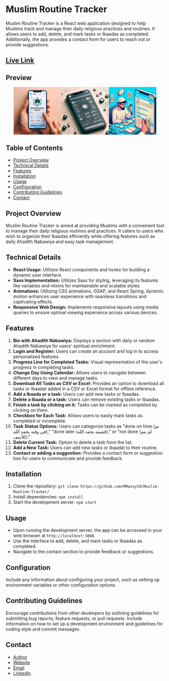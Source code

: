 # Muslim Routine Tracker

Muslim Routine Tracker is a React web application designed to help Muslims track and manage their daily religious practices and routines. It allows users to add, delete, and mark tasks or Ibaadas as completed. Additionally, the app provides a contact form for users to reach out or provide suggestions.


## [Live Link](https://muslimroutine-tracker.netlify.app/)

## Preview
<div style="display: flex; justify-content: center;">
  <img width="30%" src="my-react-app/public/images/muslim-routine-tracker.jpg" alt="Image 1">
  <img width="30%" src="my-react-app/public/images/muslim-routine-tracker-2.jpg" alt="Image 2">
  <img width="30%" src="my-react-app/public/images/muslim-routine-tracker-3.jpg" alt="Image 3">
</div>

## Table of Contents
- [Project Overview](#project-overview)
- [Technical Details](#technical-details)
- [Features](#features)
- [Installation](#installation)
- [Usage](#usage)
- [Configuration](#configuration)
- [Contributing Guidelines](#contributing-guidelines)
- [Contact](#contact)


## Project Overview
Muslim Routine Tracker is aimed at providing Muslims with a convenient tool to manage their daily religious routines and practices. It caters to users who wish to organize their Ibaadas efficiently while offering features such as daily Ahadith Nabawiya and easy task management.


## Technical Details
- **React Usage:** Utilizes React components and hooks for building a dynamic user interface.
- **Sass Implementation:** Utilizes Sass for styling, leveraging its features like variables and mixins for maintainable and scalable styles.
- **Animations:** Utilizing CSS animations, GSAP, and React Spring, dynamic motion enhances user experience with seamless transitions and captivating effects.
- **Responsive Web Design:** Implements responsive layouts using media queries to ensure optimal viewing experience across various devices.


## Features
1. **Bio with Ahadith Nabawiya:** Displays a section with daily or random Ahadith Nabawiya for users' spiritual enrichment.
2. **Login and Register:** Users can create an account and log in to access personalized features.
3. **Progress Line for Completed Tasks:** Visual representation of the user's progress in completing tasks.
4. **Change Day Using Calendar:** Allows users to navigate between different days to view and manage tasks.
5. **Download All Tasks as CSV or Excel:** Provides an option to download all tasks or Ibaadat added in a CSV or Excel format for offline reference.
6. **Add a Ibaada or a task:** Users can add new tasks or Ibaadas.
7. **Delete a Ibaada or a task:** Users can remove existing tasks or Ibaadas.
8. **Finish a task by clicking on it:** Tasks can be marked as completed by clicking on them.
9. **Checkbox for Each Task:** Allows users to easily mark tasks as completed or incomplete.
10. **Task Status Options:** Users can categorize tasks as "done on time (تم في وقته بحمد الله)," "done later (قضيته بحمد الله)," or "not done (لم يتم للأسف)."
11. **Delete Current Task:** Option to delete a task from the list.
12. **Add a New Task:** Users can add new tasks or Ibaadat to their routine.
13. **Contact or adding a suggestion:** Provides a contact form or suggestion box for users to communicate and provide feedback.


## Installation
1. Clone the repository: `git clone https://github.com/MMansy19/Muslim-Routine-Tracker/`
2. Install dependencies: `npm install`
3. Start the development server: `npm start`


## Usage
- Upon running the development server, the app can be accessed in your web browser at `http://localhost:3000`.
- Use the interface to add, delete, and mark tasks or Ibaadas as completed.
- Navigate to the contact section to provide feedback or suggestions.


## Configuration
Include any information about configuring your project, such as setting up environment variables or other configuration options.


## Contributing Guidelines
Encourage contributions from other developers by outlining guidelines for submitting bug reports, feature requests, or pull requests. Include information on how to set up a development environment and guidelines for coding style and commit messages.

## Contact

- [Author](https://github.com/MMansy19)
- [Website](https://mahmoud-mansy-portfolio.netlify.app/)
- [Email](mailto:mahmoud2abdalfattah@gmail.com)
- [LinkedIn](https://www.linkedin.com/in/mahmoud-mansy-a189a5232)


